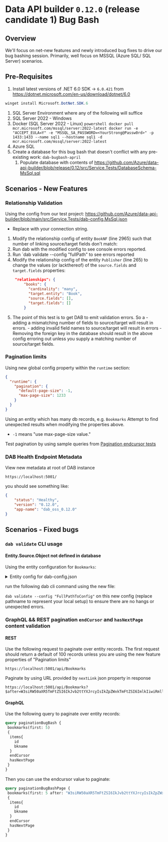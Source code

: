 # Data API builder `0.12.0` (release candidate 1) Bug Bash

## Overview

We'll focus on net-new features and newly introduced bug fixes to drive our bug bashing session.
Primarily, well focus on MSSQL (Azure SQL/ SQL Server) scenarios. 

## Pre-Requisites

1. Install latest versions of .NET 6.0 SDK -> `6.0.421` from https://dotnet.microsoft.com/en-us/download/dotnet/6.0

```powershell
winget install Microsoft.DotNet.SDK.6
```
1. SQL Server Environment where any of the following will suffice
  1. SQL Server 2022 - Windows
  1. Docker (SQL Server 2022 - Linux)
    ```powershell
    docker pull mcr.microsoft.com/mssql/server:2022-latest
    docker run -e "ACCEPT_EULA=Y" -e "MSSQL_SA_PASSWORD=<YourStrong@Passw0rd>" -p 1433:1433 --name sql1 --hostname sql1 -d mcr.microsoft.com/mssql/server:2022-latest
    ```
  1. Azure SQL
1. Create a database for this bug bash that doesn't conflict with any pre-existing work: `dab-bugbash-april`
    1. Populate database with contents of https://github.com/Azure/data-api-builder/blob/release/0.12/src/Service.Tests/DatabaseSchema-MsSql.sql

## Scenarios - New Features

### Relationship Validation
Using the config from our test project: https://github.com/Azure/data-api-builder/blob/main/src/Service.Tests/dab-config.MsSql.json
- Replace with your connection string.

1. Modify the relationship config of entity `BookNF` (line 2965) such that number of linking source/target fields don't match:
  1. Run dab with the modified config to see console errors reported.
  1. Run `dab validate --config "fullPath" to see errors reported
1. Modify the relationship config of the entity `Publisher` (line 265) to change the values (or lackthereof) of the `source.fields` and `target.fields` properties:
   ```json
    "relationships": {
        "books": {
          "cardinality": "many",
          "target.entity": "Book",
          "source.fields": [],
          "target.fields": []
        }
   ```
  1. The point of this test is to get DAB to emit validation errors. So a
    - adding a mismatching number of fields to source/target will result in errors.
    - adding invalid field names to source/target will result in errors
    - Removing the foreign key in the database should result in the above config erroring out unless you supply a matching number of source/target fields.
   

### Pagination limits

Using new global config property within the `runtime` section:
```json
{
  "runtime": {
    "pagination": {
      "default-page-size": -1,
      "max-page-size": 1233
    }
  }
}
```

Using an entity which has many db records, e.g. `Bookmarks` Attempt to find unexpected results when modifying the properties above. 
- `-1` means "use max-page-size value."

Test pagination by using sample queries from [Pagination endcursor tests](#graphql--rest-pagination-endcursor-and-hasnextpage-content-validation)

### DAB Health Endpoint Metadata

View new metadata at root of DAB instance
```https
https://localhost:5001/
```

you should see something like:
```json
{
    "status": "Healthy",
    "version": "0.12.0",
    "app-name": "dab_oss_0.12.0"
}
```

## Scenarios - Fixed bugs

### `dab validate` CLI usage
#### Entity.Source.Object not defined in database
Using the entity configuration for `Bookmarks`:
<details>
  <summary>Entity config for dab-config.json</summary>

```json
    "Bookmarks": {
      "source": {
        "object": "not_a_real_table",
        "type": "table"
      },
      "graphql": {
        "enabled": true,
        "type": {
          "singular": "Bookmarks",
          "plural": "Bookmarks"
        }
      },
      "rest": {
        "enabled": true
      },
      "permissions": [
        {
          "role": "anonymous",
          "actions": [
            {
              "action": "*"
            }
          ]
        },
        {
          "role": "authenticated",
          "actions": [
            {
              "action": "*"
            }
          ]
        }
      ]
    }
```
</details>

run the following dab cli command using the new file:

`dab validate --config "FullPathToConfig"` on this new config (replace pathname to represent your local setup) to ensure there are no hangs or unexpected errors.

### GraphQL && REST pagination `endCursor` and `hasNextPage` content validation

#### REST
Use the following request to paginate over entity records.
The first request should return a default of 100 records unless you are using the new feature properties of "Pagination limits"
```https
https://localhost:5001/api/Bookmarks
```

Paginate by using URL provided by `nextLink` json property in response
```https
https://localhost:5001/api/Bookmarks?$after=W3siRW50aXR5TmFtZSI6IkJvb2ttYXJrcyIsIkZpZWxkTmFtZSI6ImlkIiwiRmllbGRWYWx1ZSI6MTAwLCJEaXJlY3Rpb24iOjB9XQ==
```

#### GraphQL

Use the following query to paginate over entity records:

```graphql
query paginationBugBash {
 bookmarks(first: 5)
 {
  items{
    id
    bkname
  }
  endCursor
  hasNextPage
 }
}
```

Then you can use the endcursor value to paginate:

```graphql
query paginationBugBashPage {
 bookmarks(first: 5 after: "W3siRW50aXR5TmFtZSI6IkJvb2ttYXJrcyIsIkZpZWxkTmFtZSI6ImlkIiwiRmllbGRWYWx1ZSI6NSwiRGlyZWN0aW9uIjowfV0=" )
 {
  items{
    id
    bkname
  }
  endCursor
  hasNextPage
 }
}
```
